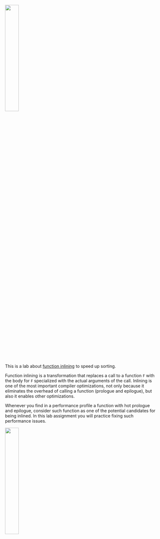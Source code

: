 [<img src="https://drive.google.com/uc?export=view&id=1CdVTip7DNJKmvouo2pfmog0OWl0km9p_" width="30%">](https://www.youtube.com/watch?v=fp1_e3rjZQs&list=PLRWO2AL1QAV6bJAU2kgB4xfodGID43Y5d&index=12)

This is a lab about [function inlining](https://en.wikipedia.org/wiki/Inline_expansion) to speed up sorting.

Function inlining is a transformation that replaces a call to a function `F` with the body for `F` specialized with the actual arguments of the call. Inlining is one of the most important compiler optimizations, not only because it eliminates the overhead of calling a function (prologue and epilogue), but also it enables other optimizations.

Whenever you find in a performance profile a function with hot prologue and epilogue, consider such function as one of the potential candidates for being inlined. In this lab assignment you will practice fixing such performance issues.

[<img src="https://drive.google.com/uc?export=view&id=1lOajRZmKvGDuU2bEm24Iu76zirPEdw1a" width="30%">](https://www.youtube.com/watch?v=qlFUV0FjpPQ&list=PLRWO2AL1QAV6bJAU2kgB4xfodGID43Y5d&index=12)